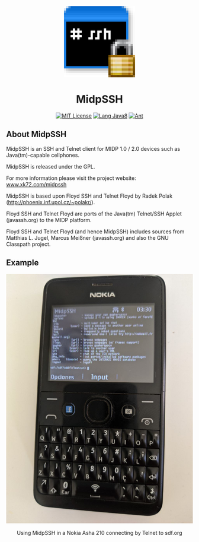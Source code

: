 <div align="center">
  <img alt="MidpSSH Logo" src="https://github.com/JulioFerrero/midpssh/blob/main/res/large_scaled_6x.png?raw=true" />

  # MidpSSH

  [![MIT License](https://img.shields.io/badge/License-GPL2.0-green.svg)](https://choosealicense.com/licenses/gpl-2.0/) [![Lang Java8](https://img.shields.io/badge/Lang-Java8-red.svg)](https://docs.oracle.com/javase/8/) [![Ant](https://img.shields.io/badge/Builder-Ant-black.svg)](https://ant.apache.org/)

</div>

## About MidpSSH

MidpSSH is an SSH and Telnet client for MIDP 1.0 / 2.0
devices such as Java(tm)-capable cellphones. 

MidpSSH is released under the GPL.

For more information please visit the project website:
www.xk72.com/midpssh


MidpSSH is based upon Floyd SSH and Telnet Floyd by
Radek Polak (http://phoenix.inf.upol.cz/~polakr/).

Floyd SSH and Telnet Floyd are ports of the Java(tm)
Telnet/SSH Applet (javassh.org) to the MIDP platform.

Floyd SSH and Telnet Floyd (and hence MidpSSH) includes
sources from Matthias L. Jugel, Marcus Meißner (javassh.org)
and also the GNU Classpath project.


## Example

<div align="center">
  <img alt="Nokia Asha 210" src="https://github.com/JulioFerrero/midpssh/blob/main/res/210.jpeg?raw=true" />
    <p>Using MidpSSH in a Nokia Asha 210 connecting by Telnet to sdf.org</p>
</div>